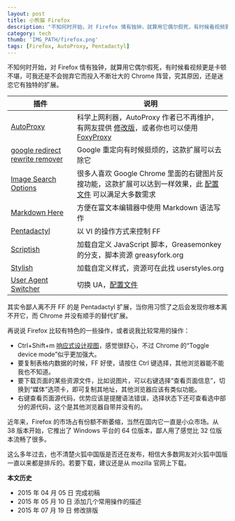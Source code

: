 ```yaml
---
layout: post
title: 小熊猫 Firefox
description: "不知何时开始，对 Firefox 情有独钟，就算用它偶尔假死，有时候看视频更是卡顿不堪，可我还是不会抛弃它而投入不断壮大的 Chrome 阵营，究其原因，还是迷恋它有独特的扩展。"
category: tech
thumb: 'IMG_PATH/firefox.png'
tags: [Firefox, AutoProxy, Pentadactyl]
---
```


不知何时开始，对 Firefox 情有独钟，就算用它偶尔假死，有时候看视频更是卡顿不堪，可我还是不会抛弃它而投入不断壮大的 Chrome 阵营，究其原因，还是迷恋它有独特的扩展。

|插件|说明|
|----|----|
|[AutoProxy](https://addons.mozilla.org/zh-CN/firefox/addon/autoproxy/)|科学上网利器，AutoProxy 作者已不再维护，有网友提供 [修改版](http://fxthunder.com/blog/archives/2866/)，或者你也可以使用 [FoxyProxy](https://addons.mozilla.org/en-US/firefox/addon/foxyproxy-standard/)|
|[google redirect rewrite remover](https://addons.mozilla.org/en-us/firefox/addon/google-redirect-rewrite-remove/?src=search)|Google 重定向有时候挺烦的，这款扩展可以去除它|
|[Image Search Options](https://addons.mozilla.org/en-us/firefox/addon/image-search-options/)|很多人喜欢 Google Chrome 里面的右键图片反搜功能，这款扩展可以达到一样效果，此 [配置文件](https://gist.github.com/wenketel/11396342) 可以满足大多数需求|
|[Markdown Here](http://markdown-here.com/)|方便在富文本编辑器中使用 Markdown 语法写作|
|[Pentadactyl](http://5digits.org/pentadactyl/)|以 VI 的操作方式来控制 FF|
|[Scriptish](https://addons.mozilla.org/zh-CN/firefox/addon/scriptish/)|加载自定义 JavaScript 脚本，Greasemonkey 的分支，脚本资源 greasyfork.org|
|[Stylish](https://addons.mozilla.org/zh-CN/firefox/addon/stylish/)|加载自定义样式，资源可在此找 userstyles.org|
|[User Agent Switcher](https://addons.mozilla.org/zh-CN/firefox/addon/user-agent-switcher/)|切换 UA，[配置文件](http://techpatterns.com/downloads/firefox/useragentswitcher.xml)|

其实令鄙人离不开 FF 的是 Pentadactyl 扩展，当你用习惯了之后会发现你根本离不开它，而 Chrome 并没有顺手的替代扩展。

再说说 Firefox 比较有特色的一些操作，或者说我比较常用的操作：

* Ctrl+Shift+m [响应式设计视图](https://developer.mozilla.org/zh-CN/docs/Tools/Responsive_Design_View)，感觉很舒心，不过 Chrome 的“Toggle device mode”似乎更加强大。
* 要复制表格内数据的时候，FF 好使，请按住 Ctrl 键选择，其他浏览器能不能我也不知道。
* 要下载页面的某些资源文件，比如说图片，可以右键选择“查看页面信息”，切换到“媒体”选项卡，即可复制其地址，其他浏览器应该有类似功能。
* 右键查看页面源代码，优势应该是提醒语法错误，选择状态下还可查看选中部分的源代码，这个是其他浏览器自带并没有的。

近年来，Firefox 的市场占有份额不断萎缩，当然在国内它一直是小众市场。从 38 版本开始，它推出了 Windows 平台的 64 位版本，鄙人用了感觉比 32 位版本流畅了很多。

这么多年过去，也不清楚火狐中国版是否还在发布，相信大多数网友对火狐中国版一直以来都是排斥的。若要下载，建议还是从 mozilla 官网上下载。

**本文历史**

* 2015 年 04 月 05 日 完成初稿
* 2015 年 05 月 10 日 添加几个常用操作的描述
* 2015 年 07 月 19 日 修改排版
